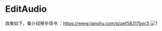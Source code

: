 # EditAudio
效果如下，看介绍移步简书   ：https://www.jianshu.com/p/aef58317bec5
![1](https://user-images.githubusercontent.com/19281154/121112417-f6444c80-c842-11eb-84e7-f01855486dcc.gif)
